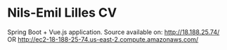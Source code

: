 # Nils-Emil Lilles CV
Spring Boot + Vue.js application.
Source available on: http://18.188.25.74/  OR http://ec2-18-188-25-74.us-east-2.compute.amazonaws.com/